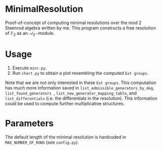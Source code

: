 # MinimalResolution

Proof-of-concept of computing minimal resolutions over the mod 2 Steenrod algebra written by me. This program constructs a free resolution of $\mathbb{F}_2$ as an $\mathcal{A}_2-$module.

# Usage

1. Execute `minr.py`.
2. Run `chart.py` to obtain a plot resembling the computed `Ext groups`.

Note that we are not only interested in these `Ext groups`. This computation has much more information saved in `list_admissible_generators_by_deg`, `list_found_generators `, `list_new_generator_mapping_table`, and `list_differentials` (i.e. the differentials in the resolution). This information could be used to compute further multiplicative structures.

# Parameters

The default length of the minimal resolution is hardcoded in `MAX_NUMBER_OF_ROWS` (see `config.py`). 
